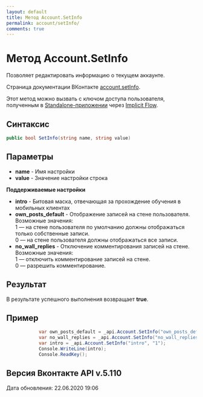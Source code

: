 ```yaml
---
layout: default
title: Метод Account.SetInfo
permalink: account/setInfo/
comments: true
---
```

# Метод Account.SetInfo
Позволяет редактировать информацию о текущем аккаунте.

Страница документации ВКонтакте [account.setInfo](https://vk.com/dev/account.setInfo).

Этот метод можно вызвать с ключом доступа пользователя, полученным в [Standalone-приложении](https://vk.com/dev/standalone) через [Implicit Flow](https://vk.com/dev/implicit_flow_user).

## Синтаксис
``` csharp
public bool SetInfo(string name, string value)
```

## Параметры
+ **name** - Имя настройки
+ **value** - Значение настройки строка

**Поддерживаемые настройки**

- **intro** - Битовая маска, отвечающая за прохождение обучения в мобильных клиентах  
- **own_posts_default** - Отображение записей на стене пользователя. Возможные значения:  
1 — на стене пользователя по умолчанию должны отображаться только собственные записи.  
0 — на стене пользователя должны отображаться все записи.  
- **no_wall_replies** - Отключение комментирования записей на стене. Возможные значения:  
1 — отключить комментирование записей на стене.  
0 — разрешить комментирование.  

## Результат
В результате успешного выполнения возвращает **true**.

## Пример
``` csharp
            var own_posts_default = _api.Account.SetInfo("own_posts_default", "1");
            var no_wall_replies = _api.Account.SetInfo("no_wall_replies", "1");
            var intro = _api.Account.SetInfo("intro", "1");
            Console.WriteLine(intro);
            Console.ReadKey();
```

## Версия Вконтакте API v.5.110
Дата обновления: 22.06.2020 19:06
